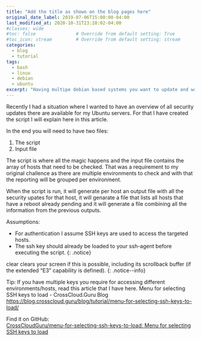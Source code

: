```yaml
---
title: "Add the title as shown on the blog pages here"
original_date_label: 2019-07-06T15:00:00-04:00
last_modified_at: 2020-10-31T23:28:02-04:00
#classes: wide
#toc: false               # Override from default setting: True
#toc_icon: stream         # Override from default setting: stream
categories:
  - blog
  - tutorial
tags:
  - bash
  - linux
  - debian
  - ubuntu
excerpt: "Having multipe debian based systems you want to update and want to check what updates are available? This article will tell you how to get lists."
---
```


Recently I had a situation where I wanted to have an overview of all security updates there are available for my Ubuntu servers. For that I have created the script I will explain here in this article.

In the end you will need to have two files:
1. The script
2. Input file

The script is where all the magic happens and the input file contains the array of hosts that need to be checked. That was a requirement to my original challence as there are multiple environments to check and with that the reporting will be grouped per environment.

When the script is run, it will generate per host an output file with all the security upates for that host, it will genarate a file that lists all hosts that have a reboot already pending and it will generate a file combining all the information from the previous outputs.

Assumptions:

* For authentication I assume SSH keys are used to access the targeted hosts.
* The ssh key should already be loaded to your ssh-agent before executing the script.
{: .notice}

clear clears your screen if this is possible, including its scrollback buffer (if the extended “E3” capability is defined).
{: .notice--info}

Tip:
If you have multiple keys you require for accessing different environments/hosts, read this article that I have here.
Menu for selecting SSH keys to load - CrossCloud.Guru Blog
https://blog.crosscloud.guru/blog/tutorial/menu-for-selecting-ssh-keys-to-load/






Find it on GitHub:  
[CrossCloudGuru/menu-for-selecting-ssh-keys-to-load: Menu for selecting SSH keys to load](https://github.com/CrossCloudGuru/menu-for-selecting-ssh-keys-to-load)

